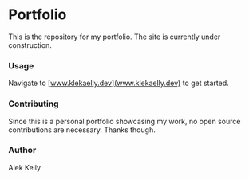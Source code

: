 # Portfolio

This is the repository for my portfolio. The site is currently under construction.

### Usage

Navigate to [www.klekaelly.dev](www.klekaelly.dev) to get started.

### Contributing

Since this is a personal portfolio showcasing my work, no open source contributions are necessary. Thanks though.

### Author

Alek Kelly
